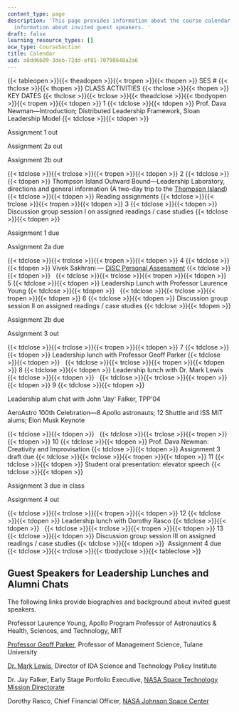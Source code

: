 ```yaml
---
content_type: page
description: 'This page provides information about the course calendar, and biographical
  information about invited guest speakers. '
draft: false
learning_resource_types: []
ocw_type: CourseSection
title: Calendar
uid: a8dd6609-3deb-72dd-af81-70798648a2a6
---
```

{{< tableopen >}}{{< theadopen >}}{{< tropen >}}{{< thopen >}}
SES #
{{< thclose >}}{{< thopen >}}
CLASS ACTIVITIES
{{< thclose >}}{{< thopen >}}
KEY DATES
{{< thclose >}}{{< trclose >}}{{< theadclose >}}{{< tbodyopen >}}{{< tropen >}}{{< tdopen >}}
1
{{< tdclose >}}{{< tdopen >}}
Prof. Dava Newman—Introduction; Distributed Leadership Framework, Sloan Leadership Model
{{< tdclose >}}{{< tdopen >}}

Assignment 1 out

Assignment 2a out

Assignment 2b out

{{< tdclose >}}{{< trclose >}}{{< tropen >}}{{< tdopen >}}
2
{{< tdclose >}}{{< tdopen >}}
Thompson Island Outward Bound—Leadership Laboratory, directions and general information (A two-day trip to the [Thompson Island](http://thompsonisland.org/))
{{< tdclose >}}{{< tdopen >}}
Reading assignments
{{< tdclose >}}{{< trclose >}}{{< tropen >}}{{< tdopen >}}
3
{{< tdclose >}}{{< tdopen >}}
Discussion group session I on assigned readings / case studies
{{< tdclose >}}{{< tdopen >}}

Assignment 1 due

Assignment 2a due

{{< tdclose >}}{{< trclose >}}{{< tropen >}}{{< tdopen >}}
4
{{< tdclose >}}{{< tdopen >}}
Vivek Sakhrani — [DiSC Personal Assessment](http://en.wikipedia.org/wiki/DISC_assessment)
{{< tdclose >}}{{< tdopen >}}
 
{{< tdclose >}}{{< trclose >}}{{< tropen >}}{{< tdopen >}}
5
{{< tdclose >}}{{< tdopen >}}
Leadership Lunch with Professor Laurence Young
{{< tdclose >}}{{< tdopen >}}
 
{{< tdclose >}}{{< trclose >}}{{< tropen >}}{{< tdopen >}}
6
{{< tdclose >}}{{< tdopen >}}
Discussion group session II on assigned readings / case studies
{{< tdclose >}}{{< tdopen >}}

Assignment 2b due

Assignment 3 out

{{< tdclose >}}{{< trclose >}}{{< tropen >}}{{< tdopen >}}
7
{{< tdclose >}}{{< tdopen >}}
Leadership lunch with Professor Geoff Parker
{{< tdclose >}}{{< tdopen >}}
 
{{< tdclose >}}{{< trclose >}}{{< tropen >}}{{< tdopen >}}
8
{{< tdclose >}}{{< tdopen >}}
Leadership lunch with Dr. Mark Lewis
{{< tdclose >}}{{< tdopen >}}
 
{{< tdclose >}}{{< trclose >}}{{< tropen >}}{{< tdopen >}}
9
{{< tdclose >}}{{< tdopen >}}

Leadership alum chat with John 'Jay' Falker, TPP'04

AeroAstro 100th Celebration—8 Apollo astronauts; 12 Shuttle and ISS MIT alums; Elon Musk Keynote

{{< tdclose >}}{{< tdopen >}}
 
{{< tdclose >}}{{< trclose >}}{{< tropen >}}{{< tdopen >}}
10
{{< tdclose >}}{{< tdopen >}}
Prof. Dava Newman: Creativity and Improvisation
{{< tdclose >}}{{< tdopen >}}
Assignment 3 draft due
{{< tdclose >}}{{< trclose >}}{{< tropen >}}{{< tdopen >}}
11
{{< tdclose >}}{{< tdopen >}}
Student oral presentation: elevator speech
{{< tdclose >}}{{< tdopen >}}

Assignment 3 due in class

Assignment 4 out

{{< tdclose >}}{{< trclose >}}{{< tropen >}}{{< tdopen >}}
12
{{< tdclose >}}{{< tdopen >}}
Leadership lunch with Dorothy Rasco
{{< tdclose >}}{{< tdopen >}}
 
{{< tdclose >}}{{< trclose >}}{{< tropen >}}{{< tdopen >}}
13
{{< tdclose >}}{{< tdopen >}}
Discussion group session III on assigned readings / case studies
{{< tdclose >}}{{< tdopen >}}
 Assignment 4 due
{{< tdclose >}}{{< trclose >}}{{< tbodyclose >}}{{< tableclose >}}

## Guest Speakers for Leadership Lunches and Alumni Chats

The following links provide biographies and background about invited guest speakers.

Professor Laurence Young, Apollo Program Professor of Astronautics & Health, Sciences, and Technology, MIT

[Professor Geoff Parker](http://ggparker.net/), Professor of Management Science, Tulane University

[Dr. Mark Lewis](https://www.defense.gov/Our-Story/Biographies/Biography/Article/2016569/dr-mark-j-lewis/), Director of IDA Science and Technology Policy Institute

Dr. Jay Falker, Early Stage Portfolio Executive, [NASA Space Technology Mission Directorate](http://www.nasa.gov/directorates/spacetech/home/index.html)

Dorothy Rasco, Chief Financial Officer, [NASA Johnson Space Center](http://www.nasa.gov/centers/johnson/home/index.html)
